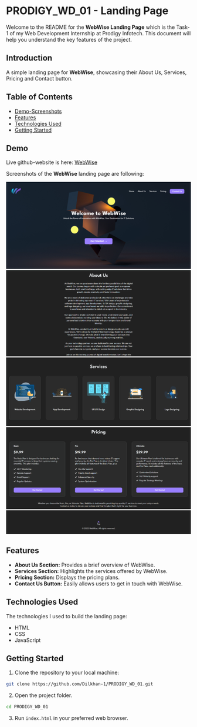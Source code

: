 # PRODIGY_WD_01 - Landing Page

Welcome to the README for the **WebWise Landing Page** which is the Task-1 of my Web Development Internship at Prodigy Infotech. This document will help you understand the key features of the project.

## Introduction

A simple landing page for **WebWise**, showcasing their About Us, Services, Pricing and Contact button.

## Table of Contents

- [Demo-Screenshots](#demo)
- [Features](#features)
- [Technologies Used](#technologies-used)
- [Getting Started](#getting-started)

## Demo

Live github-website is here: <a href="https://dilkhan-1.github.io/PRODIGY_WD_01/" target="_blank">WebWise</a> 

Screenshots of the **WebWise** landing page are following: 

![WebWise Landing Page](./assets/ss.png)
![WebWise About Us](./assets/about.png)
![WebWise Service](./assets/services.png)
![WebWise Pricing](./assets/pricing.png)
![WebWise Footer](./assets/footer.png)

## Features

- **About Us Section:** Provides a brief overview of WebWise.
- **Services Section:** Highlights the services offered by WebWise.
- **Pricing Section:** Displays the pricing plans.
- **Contact Us Button:** Easily allows users to get in touch with WebWise.

## Technologies Used

The technologies I used to build the landing page:

- HTML
- CSS
- JavaScript

## Getting Started

1. Clone the repository to your local machine:
```bash
git clone https://github.com/Dilkhan-1/PRODIGY_WD_01.git
```

2. Open the project folder.
```bash
cd PRODIGY_WD_01
```

3. Run `index.html` in your preferred web browser.
